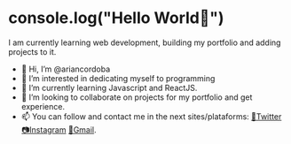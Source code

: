# console.log("Hello World👋")
I am currently learning web development, building my portfolio and adding projects to it. 
- 👋 Hi, I’m @ariancordoba
- 👀 I’m interested in dedicating myself to programming
- 🌱 I’m currently learning Javascript and ReactJS.
- 💞️ I’m looking to collaborate on projects for my portfolio and get experience.
- 📫 You can follow and contact me in the next sites/plataforms: [🐤Twitter](https://twitter.com/AriannCordoba) [📷Instagram](https://www.instagram.com/ariancordoba_/) [📩Gmail](arian.gasolero@gmail.com).


